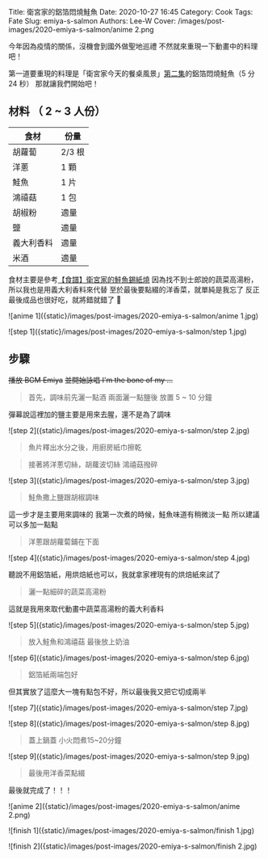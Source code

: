 Title: 衛宮家的鋁箔悶燒鮭魚
Date: 2020-10-27 16:45
Category: Cook
Tags: Fate
Slug: emiya-s-salmon
Authors: Lee-W
Cover: /images/post-images/2020-emiya-s-salmon/anime 2.png

今年因為疫情的關係，沒機會到國外做聖地巡禮
不然就來重現一下動畫中的料理吧！

第一道要重現的料理是「衛宮家今天的餐桌風景」[第二集](https://ani.gamer.com.tw/animeVideo.php?sn=16728)的鋁箔悶燒鮭魚（5 分 24 秒）
那就讓我們開始吧！

<!--more-->

## 材料 （ 2 ~ 3 人份）

| 食材 | 份量 |
|---|---|
| 胡蘿蔔  |  2/3 根 |
| 洋蔥  | 1 顆  |
| 鮭魚  |  1 片 |
| 鴻禧菇 | 1 包 |
| 胡椒粉 | 適量 |
| 鹽 | 適量 |
| 義大利香料 | 適量 |
| 米酒 | 適量 |

食材主要是參考[【食譜】衛宮家的鮭魚錫紙燒](https://www.fatnyanya.com/cook-fish/)
因為找不到士郎說的蔬菜高湯粉，所以我也是用義大利香料來代替
至於最後要點綴的洋香菜，就單純是我忘了
反正最後成品也很好吃，就將錯就錯了 🤣

![anime 1]({static}/images/post-images/2020-emiya-s-salmon/anime 1.jpg)

![step 1]({static}/images/post-images/2020-emiya-s-salmon/step 1.jpg)

## 步驟
~~播放 BGM Emiya~~
~~並開始詠唱 I'm the bone of my ...~~

> 首先，調味前先灑一點酒
> 兩面灑一點鹽後
> 放置 5 ~ 10 分鐘

彈幕說這裡加的鹽主要是用來去腥，還不是為了調味

![step 2]({static}/images/post-images/2020-emiya-s-salmon/step 2.jpg)

> 魚片釋出水分之後，用廚房紙巾擦乾

> 接著將洋蔥切絲，胡蘿波切絲
> 鴻禧菇撥碎

![step 3]({static}/images/post-images/2020-emiya-s-salmon/step 3.jpg)

> 鮭魚撒上鹽跟胡椒調味

這一步才是主要用來調味的
我第一次煮的時候，鮭魚味道有稍微淡一點
所以建議可以多加一點點

> 洋蔥跟胡蘿蔔鋪在下面

![step 4]({static}/images/post-images/2020-emiya-s-salmon/step 4.jpg)

聽說不用鋁箔紙，用烘焙紙也可以，我就拿家裡現有的烘焙紙來試了

> 灑一點細碎的蔬菜高湯粉

這就是我用來取代動畫中蔬菜高湯粉的義大利香料

![step 5]({static}/images/post-images/2020-emiya-s-salmon/step 5.jpg)

> 放入鮭魚和鴻禧菇
> 最後放上奶油

![step 6]({static}/images/post-images/2020-emiya-s-salmon/step 6.jpg)

> 鋁箔紙兩端包好

但其實放了這麼大一塊有點包不好，所以最後我又把它切成兩半

![step 7]({static}/images/post-images/2020-emiya-s-salmon/step 7.jpg)

![step 8]({static}/images/post-images/2020-emiya-s-salmon/step 8.jpg)

> 蓋上鍋蓋
> 小火悶煮15~20分鐘

![step 9]({static}/images/post-images/2020-emiya-s-salmon/step 9.jpg)

> 最後用洋香菜點綴

最後就完成了！！！

![anime 2]({static}/images/post-images/2020-emiya-s-salmon/anime 2.png)

![finish 1]({static}/images/post-images/2020-emiya-s-salmon/finish 1.jpg)

![finish 2]({static}/images/post-images/2020-emiya-s-salmon/finish 2.jpg)
